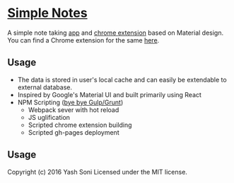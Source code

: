 # [Simple Notes](http://yashatgit.github.io/SimpleNotes/)
A simple note taking [app](http://yashatgit.github.io/SimpleNotes/) and [chrome extension](https://chrome.google.com/webstore/detail/simple-notes/fgiompmfejimodkppojgjpemghpeeojo) based on Material design. You can find a Chrome extension for the same [here](https://chrome.google.com/webstore/detail/simple-notes/fgiompmfejimodkppojgjpemghpeeojo).

Usage
-----------

 - The data is stored in user's local cache and can easily be extendable to external database.
 - Inspired by Google's Material UI and built primarily using React
 - NPM Scripting ([bye bye Gulp/Grunt](https://medium.com/@housecor/why-i-left-gulp-and-grunt-for-npm-scripts-3d6853dd22b8#.aimxsq9gz))
	 - Webpack sever with hot reload
	 - JS uglification
	 - Scripted chrome extension building
	 - Scripted gh-pages deployment

Usage
-----------
Copyright (c) 2016 Yash Soni Licensed under the MIT license.